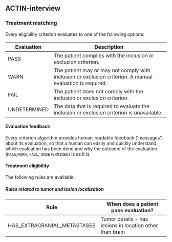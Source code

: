## ACTIN-interview

### Treatment matching

Every eligibility criterion evaluates to one of the following options:

| Evaluation      | Description                                                                                               |
|-----------------|-----------------------------------------------------------------------------------------------------------|
| PASS            | The patient complies with the inclusion or exclusion criterion.                                           |
| WARN            | The patient may or may not comply with inclusion or exclusion criterion. A manual evaluation is required. |
| FAIL            | The patient does not comply with the inclusion or exclusion criterion.                                    |
| UNDETERMINED    | The data that is required to evaluate the inclusion or exclusion criterion is unavailable.                |

#### Evaluation feedback

Every criterion algorithm provides human-readable feedback ('messages') about its evaluation, so that a human can easily and quickly
understand which evaluation has been done and why the outcome of the evaluation (`PASS`,`WARN`, `FAIL`, `UNDETERMINED`) is as it is.

#### Treatment eligibility

The following rules are available:

##### Rules related to tumor and lesion localization

| Rule                                                                    | When does a patient pass evaluation?                     | 
|-------------------------------------------------------------------------|----------------------------------------------------------|
| HAS_EXTRACRANIAL_METASTASES                                             | Tumor details - has lesions in location other than brain |                                                                                                                                                                                                                                                                                                                                                  |
